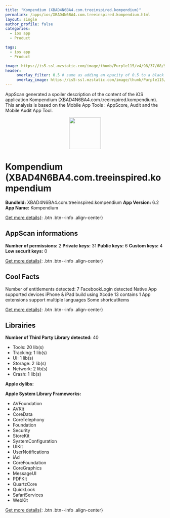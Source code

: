 ```yaml
---
title: "Kompendium (XBAD4N6BA4.com.treeinspired.kompendium)"
permalink: /apps/ios/XBAD4N6BA4.com.treeinspired.kompendium.html
layout: single
author_profile: false
categories: 
  - ios app 
  - Product 

tags: 
  - ios app 
  - Product 

image: https://is5-ssl.mzstatic.com/image/thumb/Purple115/v4/98/37/68/983768ff-4ad8-aba0-9ed8-d9999e4c2933/AppIcon-0-1x_U007emarketing-0-6-0-85-220.jpeg/512x512bb.jpg
header: 
     overlay_filter: 0.5 # same as adding an opacity of 0.5 to a black background
     overlay_image: https://is5-ssl.mzstatic.com/image/thumb/Purple115/v4/98/37/68/983768ff-4ad8-aba0-9ed8-d9999e4c2933/AppIcon-0-1x_U007emarketing-0-6-0-85-220.jpeg/512x512bb.jpg
---
```

AppScan generated a spoiler description of the content of the iOS application Kompendium (XBAD4N6BA4.com.treeinspired.kompendium). This analysis is based on the Mobile App Tools : AppScore, Audit and the Mobile Audit App Tool.

  
  
<div style="text-align: center;"><img src="https://is5-ssl.mzstatic.com/image/thumb/Purple115/v4/98/37/68/983768ff-4ad8-aba0-9ed8-d9999e4c2933/AppIcon-0-1x_U007emarketing-0-6-0-85-220.jpeg/512x512bb.jpg" width="100" height="100"></div>  
  
# Kompendium (XBAD4N6BA4.com.treeinspired.kompendium

**BundleId:** XBAD4N6BA4.com.treeinspired.kompendium
**App Version:** 6.2
**App Name:** Kompendium


[Get more details](/pricing.html){: .btn .btn--info .align-center}  
  
## AppScan informations 

**Number of permissions:** 2
**Private keys:** 31
**Public keys:** 6
**Custom keys:** 4
**Low securit keys:** 0
  
[Get more details](/pricing.html){: .btn .btn--info .align-center}

## Cool Facts

Number of entitlements detected: 7
FacebookLogin detected
Native App
supported devices iPhone & iPad
build using Xcode 13
contains 1 App extensions
support multiple languages
Some shortcutItems 
  
[Get more details](/pricing.html){: .btn .btn--info .align-center}

## Librairies 
**Number of Third Party Library detected:** 40
- Tools: 20 lib(s)
- Tracking: 1 lib(s)
- UI: 1 lib(s)
- Storage: 2 lib(s)
- Network: 2 lib(s)
- Crash: 1 lib(s)

**Apple dylibs:**


**Apple System Library Frameworks:**
- AVFoundation
- AVKit
- CoreData
- CoreTelephony
- Foundation
- Security
- StoreKit
- SystemConfiguration
- UIKit
- UserNotifications
- iAd
- CoreFoundation
- CoreGraphics
- MessageUI
- PDFKit
- QuartzCore
- QuickLook
- SafariServices
- WebKit


  
[Get more details](/pricing.html){: .btn .btn--info .align-center}

